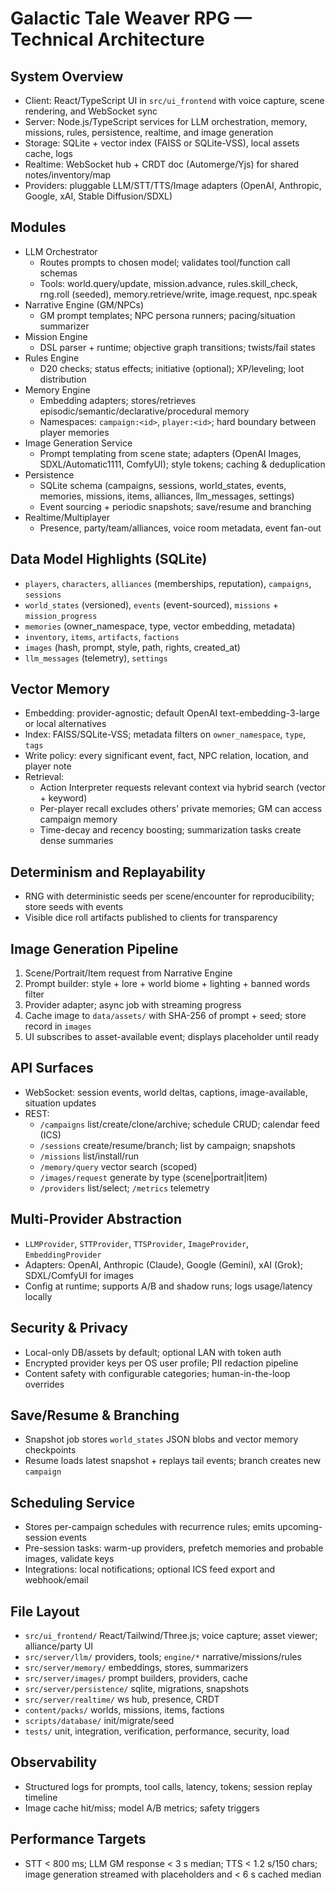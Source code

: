 # Galactic Tale Weaver RPG — Technical Architecture

## System Overview
- Client: React/TypeScript UI in `src/ui_frontend` with voice capture, scene rendering, and WebSocket sync
- Server: Node.js/TypeScript services for LLM orchestration, memory, missions, rules, persistence, realtime, and image generation
- Storage: SQLite + vector index (FAISS or SQLite-VSS), local assets cache, logs
- Realtime: WebSocket hub + CRDT doc (Automerge/Yjs) for shared notes/inventory/map
- Providers: pluggable LLM/STT/TTS/Image adapters (OpenAI, Anthropic, Google, xAI, Stable Diffusion/SDXL)

## Modules
- LLM Orchestrator
  - Routes prompts to chosen model; validates tool/function call schemas
  - Tools: world.query/update, mission.advance, rules.skill_check, rng.roll (seeded), memory.retrieve/write, image.request, npc.speak
- Narrative Engine (GM/NPCs)
  - GM prompt templates; NPC persona runners; pacing/situation summarizer
- Mission Engine
  - DSL parser + runtime; objective graph transitions; twists/fail states
- Rules Engine
  - D20 checks; status effects; initiative (optional); XP/leveling; loot distribution
- Memory Engine
  - Embedding adapters; stores/retrieves episodic/semantic/declarative/procedural memory
  - Namespaces: `campaign:<id>`, `player:<id>`; hard boundary between player memories
- Image Generation Service
  - Prompt templating from scene state; adapters (OpenAI Images, SDXL/Automatic1111, ComfyUI); style tokens; caching & deduplication
- Persistence
  - SQLite schema (campaigns, sessions, world_states, events, memories, missions, items, alliances, llm_messages, settings)
  - Event sourcing + periodic snapshots; save/resume and branching
- Realtime/Multiplayer
  - Presence, party/team/alliances, voice room metadata, event fan-out

## Data Model Highlights (SQLite)
- `players`, `characters`, `alliances` (memberships, reputation), `campaigns`, `sessions`
- `world_states` (versioned), `events` (event-sourced), `missions` + `mission_progress`
- `memories` (owner_namespace, type, vector embedding, metadata)
- `inventory`, `items`, `artifacts`, `factions`
- `images` (hash, prompt, style, path, rights, created_at)
- `llm_messages` (telemetry), `settings`

## Vector Memory
- Embedding: provider-agnostic; default OpenAI text-embedding-3-large or local alternatives
- Index: FAISS/SQLite-VSS; metadata filters on `owner_namespace`, `type`, `tags`
- Write policy: every significant event, fact, NPC relation, location, and player note
- Retrieval:
  - Action Interpreter requests relevant context via hybrid search (vector + keyword)
  - Per-player recall excludes others’ private memories; GM can access campaign memory
  - Time-decay and recency boosting; summarization tasks create dense summaries

## Determinism and Replayability
- RNG with deterministic seeds per scene/encounter for reproducibility; store seeds with events
- Visible dice roll artifacts published to clients for transparency

## Image Generation Pipeline
1) Scene/Portrait/Item request from Narrative Engine
2) Prompt builder: style + lore + world biome + lighting + banned words filter
3) Provider adapter; async job with streaming progress
4) Cache image to `data/assets/` with SHA-256 of prompt + seed; store record in `images`
5) UI subscribes to asset-available event; displays placeholder until ready

## API Surfaces
- WebSocket: session events, world deltas, captions, image-available, situation updates
- REST:
  - `/campaigns` list/create/clone/archive; schedule CRUD; calendar feed (ICS)
  - `/sessions` create/resume/branch; list by campaign; snapshots
  - `/missions` list/install/run
  - `/memory/query` vector search (scoped)
  - `/images/request` generate by type (scene|portrait|item)
  - `/providers` list/select; `/metrics` telemetry

## Multi-Provider Abstraction
- `LLMProvider`, `STTProvider`, `TTSProvider`, `ImageProvider`, `EmbeddingProvider`
- Adapters: OpenAI, Anthropic (Claude), Google (Gemini), xAI (Grok); SDXL/ComfyUI for images
- Config at runtime; supports A/B and shadow runs; logs usage/latency locally

## Security & Privacy
- Local-only DB/assets by default; optional LAN with token auth
- Encrypted provider keys per OS user profile; PII redaction pipeline
- Content safety with configurable categories; human-in-the-loop overrides

## Save/Resume & Branching
- Snapshot job stores `world_states` JSON blobs and vector memory checkpoints
- Resume loads latest snapshot + replays tail events; branch creates new `campaign`

## Scheduling Service
- Stores per-campaign schedules with recurrence rules; emits upcoming-session events
- Pre-session tasks: warm-up providers, prefetch memories and probable images, validate keys
- Integrations: local notifications; optional ICS feed export and webhook/email

## File Layout
- `src/ui_frontend/` React/Tailwind/Three.js; voice capture; asset viewer; alliance/party UI
- `src/server/llm/` providers, tools; `engine/*` narrative/missions/rules
- `src/server/memory/` embeddings, stores, summarizers
- `src/server/images/` prompt builders, providers, cache
- `src/server/persistence/` sqlite, migrations, snapshots
- `src/server/realtime/` ws hub, presence, CRDT
- `content/packs/` worlds, missions, items, factions
- `scripts/database/` init/migrate/seed
- `tests/` unit, integration, verification, performance, security, load

## Observability
- Structured logs for prompts, tool calls, latency, tokens; session replay timeline
- Image cache hit/miss; model A/B metrics; safety triggers

## Performance Targets
- STT < 800 ms; LLM GM response < 3 s median; TTS < 1.2 s/150 chars; image generation streamed with placeholders and < 6 s cached median


